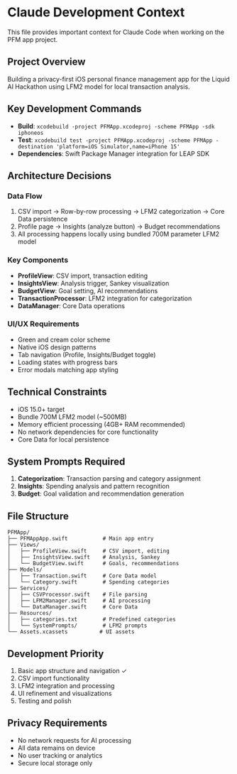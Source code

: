 # Claude Development Context

This file provides important context for Claude Code when working on the PFM app project.

## Project Overview
Building a privacy-first iOS personal finance management app for the Liquid AI Hackathon using LFM2 model for local transaction analysis.

## Key Development Commands
- **Build**: `xcodebuild -project PFMApp.xcodeproj -scheme PFMApp -sdk iphoneos`
- **Test**: `xcodebuild test -project PFMApp.xcodeproj -scheme PFMApp -destination 'platform=iOS Simulator,name=iPhone 15'`
- **Dependencies**: Swift Package Manager integration for LEAP SDK

## Architecture Decisions

### Data Flow
1. CSV import → Row-by-row processing → LFM2 categorization → Core Data persistence
2. Profile page → Insights (analyze button) → Budget recommendations
3. All processing happens locally using bundled 700M parameter LFM2 model

### Key Components
- **ProfileView**: CSV import, transaction editing
- **InsightsView**: Analysis trigger, Sankey visualization  
- **BudgetView**: Goal setting, AI recommendations
- **TransactionProcessor**: LFM2 integration for categorization
- **DataManager**: Core Data operations

### UI/UX Requirements
- Green and cream color scheme
- Native iOS design patterns
- Tab navigation (Profile, Insights/Budget toggle)
- Loading states with progress bars
- Error modals matching app styling

## Technical Constraints
- iOS 15.0+ target
- Bundle 700M LFM2 model (~500MB)
- Memory efficient processing (4GB+ RAM recommended)
- No network dependencies for core functionality
- Core Data for local persistence

## System Prompts Required
1. **Categorization**: Transaction parsing and category assignment
2. **Insights**: Spending analysis and pattern recognition  
3. **Budget**: Goal validation and recommendation generation

## File Structure
```
PFMApp/
├── PFMAppApp.swift           # Main app entry
├── Views/
│   ├── ProfileView.swift     # CSV import, editing
│   ├── InsightsView.swift    # Analysis, Sankey
│   └── BudgetView.swift      # Goals, recommendations
├── Models/
│   ├── Transaction.swift     # Core Data model
│   └── Category.swift        # Spending categories
├── Services/
│   ├── CSVProcessor.swift    # File parsing
│   ├── LFM2Manager.swift     # AI processing
│   └── DataManager.swift     # Core Data
├── Resources/
│   ├── categories.txt        # Predefined categories
│   └── SystemPrompts/        # LFM2 prompts
└── Assets.xcassets          # UI assets
```

## Development Priority
1. Basic app structure and navigation ✓
2. CSV import functionality
3. LFM2 integration and processing
4. UI refinement and visualizations
5. Testing and polish

## Privacy Requirements
- No network requests for AI processing
- All data remains on device
- No user tracking or analytics
- Secure local storage only